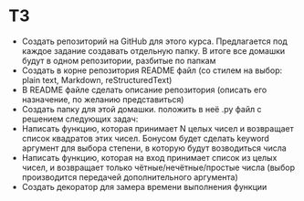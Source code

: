 # ТЗ

  - Cоздать репозиторий на GitHub для этого курса. Предлагается под каждое задание создавать отдельную папку. В итоге все домашки будут в одном репозитории, разбитые по папкам
  - Cоздать в корне репозитория README файл (со стилем на выбор: plain text, Markdown, reStructuredText)
  - В README файле сделать описание репозитория (описать его назначение, по желанию представиться)
  - Создать папку для этой домашки. положить в неё .py файл с решением следующих задач:
  - Написать функцию, которая принимает N целых чисел и возвращает список квадратов этих чисел. Бонусом будет сделать keyword аргумент для выбора степени, в которую будут возводиться числа
  - Написать функцию, которая на вход принимает список из целых чисел, и возвращает только чётные/нечётные/простые числа (выбор производится передачей дополнительного аргумента)
  - Создать декоратор для замера времени выполнения функции

